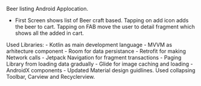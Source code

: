 Beer listing Android Applocation.
- First Screen shows list of Beer craft based. Tapping on add icon adds the beer to cart. Tapping on FAB move the user to detail fragment which shows all the added in cart.

Used Libraries:
	- Kotlin as main development language
	- MVVM as arhitecture component
	- Room for data persistance
	- Retrofit for making Network calls
	- Jetpack Navigation for fragment transactions
	- Paging Library from loading data gradually
	- Glide for image caching and loading
	- AndroidX components
	- Updated Material design guidlines. Used collapsing Toolbar, Carview and Recyclerview. 
	
	


